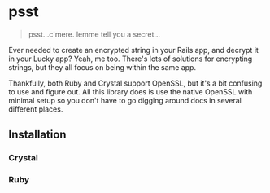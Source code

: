 # psst

> psst...c'mere. lemme tell you a secret...

Ever needed to create an encrypted string in your Rails app, and decrypt it in your Lucky app? Yeah, me too. There's lots of solutions for encrypting strings, but they all focus on being within the same app.

Thankfully, both Ruby and Crystal support OpenSSL, but it's a bit confusing to use and figure out. All this library does is use the native OpenSSL with minimal setup so you don't have to go digging around docs in several different places.

## Installation

### Crystal

### Ruby